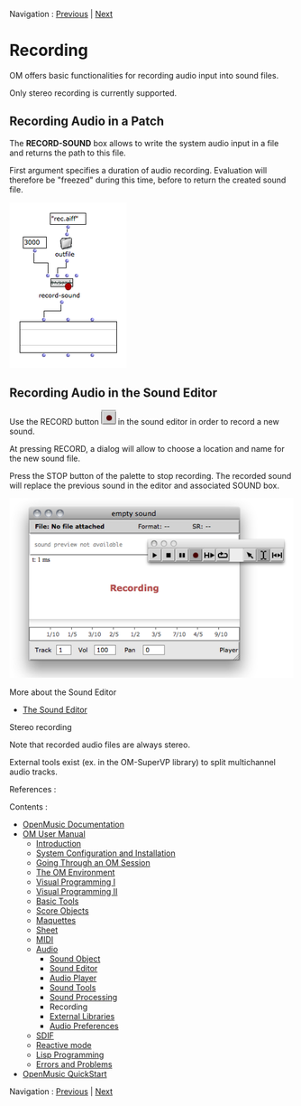 Navigation : [Previous](SoundProcessing "page précédente\(Sound
Processing\)") | [Next](Externals "Next\(External
Libraries\)")

# Recording

OM offers basic functionalities for recording audio input into sound files.

Only stereo recording is currently supported.

## Recording Audio in a Patch

The **RECORD-SOUND** box allows to write the system audio input in a file and
returns the path to this file.

First argument specifies a duration of audio recording. Evaluation will
therefore be "freezed" during this time, before to return the created sound
file.

![](../res/record-sound.png)

## Recording Audio in the Sound Editor

Use the RECORD button ![](../res/record-button_icon.png) in the sound editor
in order to record a new sound.

At pressing RECORD, a dialog will allow to choose a location and name for the
new sound file.

Press the STOP button of the palette to stop recording. The recorded sound
will replace the previous sound in the editor and associated SOUND box.

![](../res/soundeditor-record.png)

More about the Sound Editor

  * [The Sound Editor](SoundEditor)

Stereo recording

Note that recorded audio files are always stereo.

External tools exist (ex. in the  OM-SuperVP library) to split multichannel
audio tracks.

References :

Contents :

  * [OpenMusic Documentation](OM-Documentation)
  * [OM User Manual](OM-User-Manual)
    * [Introduction](00-Contents)
    * [System Configuration and Installation](Installation)
    * [Going Through an OM Session](Goingthrough)
    * [The OM Environment](Environment)
    * [Visual Programming I](BasicVisualProgramming)
    * [Visual Programming II](AdvancedVisualProgramming)
    * [Basic Tools](BasicObjects)
    * [Score Objects](ScoreObjects)
    * [Maquettes](Maquettes)
    * [Sheet](Sheet)
    * [MIDI](MIDI)
    * [Audio](Audio)
      * [Sound Object](Sound)
      * [Sound Editor](SoundEditor)
      * [Audio Player](AudioPlayer)
      * [Sound Tools](SoundTools)
      * [Sound Processing](SoundProcessing)
      * Recording
      * [External Libraries](Externals)
      * [Audio Preferences](SoundPreferences)
    * [SDIF](SDIF)
    * [Reactive mode](Reactive)
    * [Lisp Programming](Lisp)
    * [Errors and Problems](errors)
  * [OpenMusic QuickStart](QuickStart-Chapters)

Navigation : [Previous](SoundProcessing "page précédente\(Sound
Processing\)") | [Next](Externals "Next\(External
Libraries\)")

